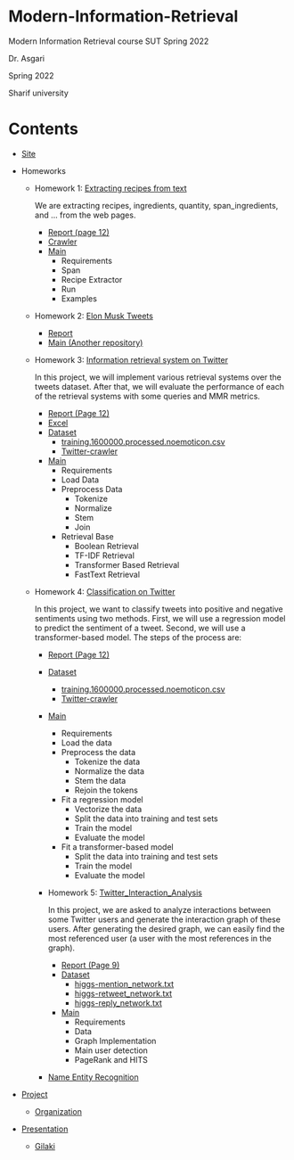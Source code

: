 # Modern-Information-Retrieval
Modern Information Retrieval course SUT Spring 2022

Dr. Asgari

Spring 2022

Sharif university

# Contents
 - [Site](http://language.ml/)
   
 - Homeworks
    - Homework 1: [Extracting recipes from text](https://github.com/saaz742/Modern-Information-Retrieval/tree/main/HWs/HW1)
   
      We are extracting recipes, ingredients, quantity, span_ingredients, and ... from the web pages.
   
       - [Report (page 12)](https://github.com/saaz742/Modern-Information-Retrieval/blob/main/HWs/HW1/CA1.pdf)
       - [Crawler](https://github.com/saaz742/Modern-Information-Retrieval/blob/main/HWs/HW1/project/crawler.py)
       - [Main](https://github.com/saaz742/Modern-Information-Retrieval/blob/main/HWs/HW1/project/hw1.ipynb)
         - Requirements
         - Span
         - Recipe Extractor
         - Run
         - Examples
           
    - Homework 2: [Elon Musk Tweets](https://github.com/saaz742/Modern-Information-Retrieval/tree/main/HWs/HW2)
        - [Report](https://github.com/saaz742/Modern-Information-Retrieval/blob/main/HWs/HW2/CA2.pdf)
        - [Main (Another repository)](https://github.com/saaz742/elon-musk-tweets)
          
    - Homework 3: [Information retrieval system on Twitter](https://github.com/saaz742/Modern-Information-Retrieval/tree/main/HWs/HW3)
  
      In this project, we will implement various retrieval systems over the tweets dataset. After that, we will evaluate the performance of each of the retrieval systems with some queries and MMR metrics.
      
        - [Report (Page 12)](https://github.com/saaz742/Modern-Information-Retrieval/blob/main/HWs/HW3/CA3.pdf)
        - [Excel](https://github.com/saaz742/Modern-Information-Retrieval/blob/main/HWs/HW3/HW3-DatasetTemplate.xlsx)
        - [Dataset](https://github.com/saaz742/Modern-Information-Retrieval/tree/main/HWs/HW3/Retrieval/datasets)
           - [training.1600000.processed.noemoticon.csv](https://github.com/saaz742/Modern-Information-Retrieval/blob/main/HWs/HW3/Retrieval/datasets/training.1600000.processed.noemoticon.csv)
           - [Twitter-crawler](https://github.com/saaz742/Modern-Information-Retrieval/blob/main/HWs/HW3/Retrieval/datasets/twitter-crawler.ipynb)
        - [Main](https://github.com/saaz742/Modern-Information-Retrieval/blob/main/HWs/HW3/Retrieval/notebooks/retrieval.ipynb)
            - Requirements
            - Load Data
            - Preprocess Data
                - Tokenize
                - Normalize
                - Stem
                - Join
           - Retrieval Base
              - Boolean Retrieval
              - TF-IDF Retrieval
              - Transformer Based Retrieval
              - FastText Retrieval
              
    - Homework 4: [Classification on Twitter](https://github.com/saaz742/Modern-Information-Retrieval/tree/main/HWs/HW4)
      
      In this project, we want to classify tweets into positive and negative sentiments using two methods. First, we will use a regression model to predict the sentiment of a tweet. Second, we will use a transformer-based model. The steps of the process are:

        - [Report (Page 12)](https://github.com/saaz742/Modern-Information-Retrieval/blob/main/HWs/HW4/IR_HW.pdf)
        - [Dataset](https://github.com/saaz742/Modern-Information-Retrieval/tree/main/HWs/HW4/Classification/datasets)
           - [training.1600000.processed.noemoticon.csv](https://github.com/saaz742/Modern-Information-Retrieval/blob/main/HWs/HW4/Classification/datasets/training.1600000.processed.noemoticon.csv)
           - [Twitter-crawler](https://github.com/saaz742/Modern-Information-Retrieval/blob/main/HWs/HW4/Classification/datasets/twitter-crawler.ipynb)
        - [Main](https://github.com/saaz742/Modern-Information-Retrieval/blob/main/HWs/HW4/Classification/notebooks/classification.ipynb)
            - Requirements
            - Load the data
            - Preprocess the data
              - Tokenize the data
              - Normalize the data
              - Stem the data
              - Rejoin the tokens
            - Fit a regression model
              - Vectorize the data
              - Split the data into training and test sets
              - Train the model
              - Evaluate the model
            - Fit a transformer-based model
              - Split the data into training and test sets
              - Train the model
              - Evaluate the model
                  
      - Homework 5: [Twitter_Interaction_Analysis](https://github.com/saaz742/Modern-Information-Retrieval/tree/main/HWs/HW5)
     
        In this project, we are asked to analyze interactions between some Twitter users and generate the interaction graph of these users.
        After generating the desired graph, we can easily find the most referenced user (a user with the most references in the graph).

        - [Report (Page 9)](https://github.com/saaz742/Modern-Information-Retrieval/blob/main/HWs/HW5/IR_HW5.pdf)
        - [Dataset](https://github.com/saaz742/Modern-Information-Retrieval/tree/main/HWs/HW5/twitter_interaction_analysis-main/Datasets)
           - [higgs-mention_network.txt](https://github.com/saaz742/Modern-Information-Retrieval/blob/main/HWs/HW5/twitter_interaction_analysis-main/Datasets/higgs-mention_network.txt)
           - [higgs-retweet_network.txt](https://github.com/saaz742/Modern-Information-Retrieval/blob/main/HWs/HW5/twitter_interaction_analysis-main/Datasets/higgs-retweet_network.txt)
           - [higgs-reply_network.txt](https://github.com/saaz742/Modern-Information-Retrieval/blob/main/HWs/HW5/twitter_interaction_analysis-main/Datasets/higgs-reply_network.txt)
        - [Main](https://github.com/saaz742/Modern-Information-Retrieval/blob/main/HWs/HW5/twitter_interaction_analysis-main/HW5.ipynb)
          - Requirements
          - Data
          - Graph Implementation
          - Main user detection
          - PageRank and HITS
            
      - [Name Entity Recognition](https://github.com/saaz742/Modern-Information-Retrieval/tree/main/HWs/NER)
      
 - [Project](https://github.com/saaz742/Modern-Information-Retrieval/tree/main/Project)
    - [Organization](https://github.com/IR1401-Spring-Final-Projects/SocialMediaHealth1401-19_39)
      

 - [Presentation](https://github.com/saaz742/Modern-Information-Retrieval/tree/main/Presentation)
    - [Gilaki](https://github.com/saaz742/Modern-Information-Retrieval/blob/main/Presentation/gilaki.pdf)


